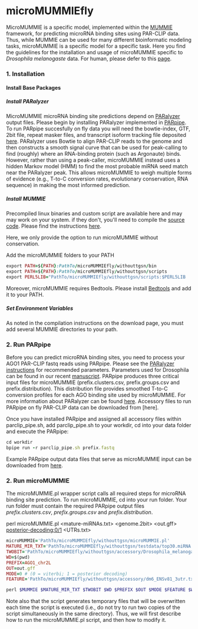 # microMUMMIEfly

MicroMUMMIE is a specific model, implemented within the [MUMMIE](https://ohlerlab.mdc-berlin.de/files/duke/MUMMIE/) framework, for predicting microRNA binding sites using PAR-CLIP data.  Thus, while MUMMIE can be used for many different bioinformatic modeling tasks, microMUMMIE is a specific model for a specific task. Here you find the guidelines for the installation and usage of microMUMMIE specific to *Drosophila melanogaste* data. For human, please defer to this [page](https://ohlerlab.mdc-berlin.de/software/microMUMMIE_99/). 

### 1.  Installation

#### Install Base Packages

##### Install PARalyzer

MicroMUMMIE microRNA binding site predictions depend on [PARalyzer](https://ohlerlab.mdc-berlin.de/software/PARalyzer_85/) output files. Please begin by installing PARalyzer implemented in [PARpipe](https://github.com/ohlerlab/PARpipe). To run PARpipe succesfully on fly data you will need the bowtie-index, GTF, 2bit file, repeat masker files, and transcript isoform tracking file deposited [here]().
PARalyzer uses Bowtie to align PAR-CLIP reads to the genome and then constructs a smooth signal curve that can be used for peak-calling to find (roughly) where an RNA-binding protein (such as Argonaute) binds. However, rather than using a peak-caller, microMUMMIE instead uses a hidden Markov model (HMM) to find the most probable miRNA seed match near the PARalyzer peak.  This allows microMUMMIE to weigh multiple forms of evidence (e.g., T-to-C conversion rates, evolutionary conservation, RNA sequence) in making the most informed prediction. 

##### Install MUMMIE

Precompiled linux binaries and custom script are available here and may may work on your system. if they don't, you'll need to compile the [source code](https://ohlerlab.mdc-berlin.de/files/duke/MUMMIE/mummie.tgz). Please find the instructions [here](https://ohlerlab.mdc-berlin.de/software/microMUMMIE_99/).

Here, we only provide the option to run microMUMMIE without conservation. 

Add the microMUMMIE folders to your PATH
```ruby
export PATH=${PATH}:PathTo/microMUMMIEfly/withouttgsn/bin
export PATH=${PATH}:PathTo/microMUMMIEfly/withouttgsn/scripts
export PERL5LIB="PathTo/microMUMMIEfly/withouttgsn/scripts:$PERL5LIB
```

Moreover, microMUMMIE requires Bedtools. Please install [Bedtools](https://bedtools.readthedocs.io/en/latest/) and add it to your PATH.

##### Set Environment Variables

As noted in the compilation instructions on the download page, you must add several MUMMIE directories to your path.


### 2.  Run PARpipe

Before you can predict microRNA binding sites, you need to process your AGO1 PAR-CLIP fastq reads using PARpipe. Please see the [PARalyzer instructions](https://ohlerlab.mdc-berlin.de/files/duke/PARalyzer/README.txt) for recommended parameters. Parameters used for Drosophila can be found in our recent [manuscript](https://doi.org/10.1101/395335). PARpipe produces three critical input files for microMUMMIE (prefix.clusters.csv, prefix.groups.csv and prefix.distribution). This distribution file provides smoothed T-to-C conversion profiles for each AGO binding site used by microMUMMIE. For more information about PARalyzer can be found [here](https://doi.org/10.1186/gb-2011-12-8-r79). Accessory files to run PARpipe on fly PAR-CLIP data can be downloaded from [here].

Once you have installed PARpipe and assigned all accessory files within parclip_pipe.sh, add parclip_pipe.sh to your workdir, cd into your data folder and execute the PARpipe:

```ruby
cd workdir
bpipe run -r parclip_pipe.sh prefix.fastq
```

Example PARpipe output data files that serve as microMUMMIE input can be downloaded from [here]().

### 2.  Run microMUMMIE

The microMUMMIE.pl wrapper script calls all required steps for microRNA binding site prediction. To run microMUMMIE, cd into your run folder. Your run folder must contain the required PARpipe output files *prefix.clusters.csv*, *prefix.groups.csv* and *prefix.distribution*. 

perl microMUMMIE.pl <mature-miRNAs.txt> <genome.2bit> <paralyzer-output-dir> <library-name> <out.gff> <posterior-decoding:0/1> <UTRs.txt> <output-dir>

```ruby
microMUMMIE='PathTo/microMUMMIEfly/withouttgsn/microMUMMIE.pl'
MATURE_MIR_TXT='PathTo/microMUMMIEfly/withouttgsn/testdata/top30.miRNA.txt'
TWOBIT='PathTo/microMUMMIEfly/withouttgsn/accessory/Drosophila_melanogaster.BDGP6.dna.toplevel.2bit'
WD=$(pwd)
PREFIX=AGO1_chr2L
OUT=out.gff
MODE=0 # (0 = viterbi; 1 = posterior decoding)
FEATURE='PathTo/microMUMMIEfly/withouttgsn/accessory/dm6_ENSv81_3utr.txt'

perl $MUMMIE $MATURE_MIR_TXT $TWOBIT $WD $PREFIX $OUT $MODE $FEATURE $WD

```



Note also that the script generates temporary files that will be overwritten each time the script is executed (i.e., do not try to run two copies of the script simultaneously in the same directory).  Thus, we will first describe how to run the microMUMMIE.pl script, and then how to modify it.


